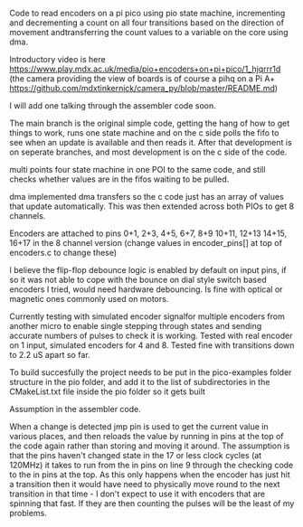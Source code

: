 Code to read encoders on a pi pico using pio state machine, incrementing and decrementing a count on all four transitions based on the direction of movement andtransferring the count values to a variable on the core using dma.

Introductory video is here https://www.play.mdx.ac.uk/media/pio+encoders+on+pi+pico/1_hjqrrr1d (the camera providing the view of boards is of course a pihq on a Pi A+ https://github.com/mdxtinkernick/camera_py/blob/master/README.md)

I will add one talking through the assembler code soon.

The main branch is the original simple code, getting the hang of how to get things to work, runs one state machine and on the c side polls the fifo to see when an update is available and then reads it. After that development is on seperate branches, and most development is on the c side of the code.

multi points four state machine in one POI to the same code, and still checks whether values are in the fifos waiting to be pulled.

dma implemented dma transfers so the c code just has an array of values that update automatically. This was then extended across both PIOs to get 8 channels.

Encoders are attached to pins 0+1, 2+3, 4+5, 6+7, 8+9 10+11, 12+13 14+15, 16+17 in the 8 channel version (change values in encoder_pins[] at top of encoders.c to change these)

I believe the flip-flop debounce logic is enabled by default on input pins, if so it was not able to cope with the bounce on dial style switch based encoders I tried, would need hardware debouncing. Is fine with optical or magnetic ones commonly used on motors. 

Currently testing with simulated encoder signalfor multiple encoders from another micro to enable single stepping through states and sending accurate numbers of pulses to check it is working. Tested with real encoder on 1 input, simulated encoders for 4 and 8. Tested fine with transitions down to 2.2 uS apart so far.

To build succesfully the project needs to be put in the pico-examples folder structure in the pio folder, and add it to the list of subdirectories in the CMakeList.txt file inside the pio folder so it gets built

Assumption in the assembler code.

When a change is detected jmp pin is used to get the current value in various places, and then reloads the value by running in pins at the top of the code again rather than storing and moving it around. The assumption is that the pins haven't changed state in the 17 or less clock cycles (at 120MHz) it takes to run from the in pins on line 9 through the checking code to the in pins at the top. As this only happens when the encoder has just hit a transition then it would have need to physically move round to the next transition in that time - I don't expect to use it with encoders that are spinning that fast. If they are then counting the pulses will be the least of my problems.
